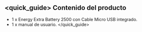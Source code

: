 ## <quick_guide> Contenido del producto

* 1 x Energy Extra Battery 2500 con Cable Micro USB integrado.
* 1 x manual de usuario.
</quick_guide>